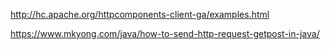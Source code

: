 http://hc.apache.org/httpcomponents-client-ga/examples.html

https://www.mkyong.com/java/how-to-send-http-request-getpost-in-java/
